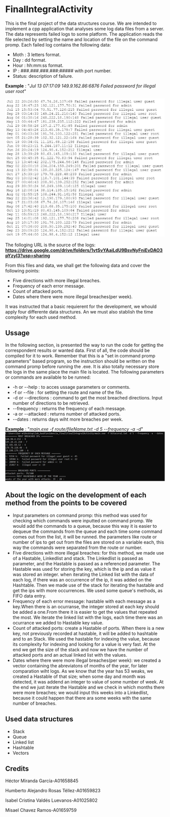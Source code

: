 # FinalIntegralActivity 

<p>
This is the final project of the data structures course. We are intended to implement
a cpp application that analyses some log data files from a server. The data represents
failed logs to some platform. The application reads the file selected by setting the
name and location of the file on the command promp. Each failed log contains the
following data:
</p>
<ul>
  <li>Moth : 3 letters format.</li>
  <li>Day  : dd format.</li>
  <li>Hour : hh:mm:ss format.</li>
  <li>IP   : ###.###.###.###:##### with port number.</li>
  <li>Status: description of failure.</li>
</ul>

**Example** : "*Jul 13 07:17:09 149.9.162.86:6876 Failed password for illegal user root*"


![file structure example](https://github.com/H3cth0r/FinalIntegralActivity/blob/main/resources/data_file_example.JPG)



The folloging URL is the source of the logs: **https://drive.google.com/drive/folders/1vtSvYAaiLdU9BsvNyFniEvDAO3pYzyI3?usp=sharing**


From this files and data, we shall get the following data and cover the following points:

<ul>
  <li>Five directions with more illegal breaches.</li>
  <li>Frequency of each error message.</li>
  <li>Count of attacked ports.</li>
  <li>Dates where there were more illegal breaches(per week).</li>
</ul>

It was instructed that a basic requierent for the development, we whould apply four differente data structures.
An we must also stablish the time complexity for each used method.

## Ussage
In the following section, is presented the way to run the code for getting the correspondent
results or wanted data. First of all, the code should be compiled for it to work. Remember
that this is a "set in command promp parameters" based program, so the instruction should be
written on the command promp before running the .exe. It is also totally necessary store the logs in the same place the main file is located. The following parameters or commands
are available to be runned:
<ul>
  <li>-h or --help       :   to acces ussage parameters or comments.</li>
  <li>-f or --file       :   for setting the route and name of the file.</li>
  <li>-d or --directions :   command to get the most breached directions. Input number of directions to be retrieved.</li>
  <li>--frequency        :   returns the frequency of each message.</li>
  <li>-a or --attacked   :   returns number of attacked ports.</li>
  <li>--dates            :   returns days wiht more breaches per week.</li>
</ul>


**Example** : "*main.exe -f route/fileName.txt -d 5 --frequency -a -d*"
![execution example](https://github.com/H3cth0r/FinalIntegralActivity/blob/main/resources/code_runned.JPG)

## About the logic on the development of each method from the points to be covered
<ul>
  <li>Input parameters on command promp: this method was used for checking which commands were inputted on command promp. We would add the commands to a queue, because this way it is easier to dequeue the commands from the queue and each time some command comes out from the list, it will be runned. the parameters like route or number of ips to get out from the files are stored on a variable each, this way the commands were separated from the route or number. </li>
  <li>Five directions with more illegal breaches: for this method, we made use of a Hastable, Linkedlist and stack. The Linkedlist is passed as parameter, and the Hastable is passed as a referenced parameter. The Hastable was used for storing the key, which is the ip and as value it was stored an integer. when iterating the Linked list with the data of each log, if there was an occurrence of the ip, it was added on the Hashtable.
  Then we made use of the stack for iterating the hastable and get the ips with more occurrences. We used some queue's methods, as FIFO data entry. </li>
  <li>Frequency of each error message: hastable with each message as a key.When there is an ocurranse, the integer stored at each key should be added a one.From there it is easier to get the values that repeated the most. We iterate the linked list with the logs, each time there was an ocurrance we added to Hastable key value.
  </li>
  <li>Count of attacked ports: create a Hastable of ports. When there is a new key, not previously recorded at hastable, it will be added to hashtable and to an Stack. We used the hastable for indexing the value, because its complexity for indexing and looking for
  a value is very fast. At the end we get the size of the stack and now we have the number of attacked ports and an actual linked list with the values.
  </li>
  <li>Dates where there were more illegal breaches(per week): we created a vector containing the abreviatons of months of the year, for later comparation wiht logs. As we know that the year has 53 weaks, we created a Hastable of that size; when some day and month was detected, it was addend an integer to value of some number of week. At the end we just iterate the Hastable and we check in which months there were more breaches; we would input this weeks into a Linkedlist, because it could happen that there ara some weeks with the same number of breaches.</li>
</ul>

## Used data structures
<ul>
  <li>Stack</li>
  <li>Queue</li>
  <li>Linked list</li>
  <li>Hashtable</li>
  <li>Vectors</li>
</ul>

## Credits
Héctor Miranda García-A01658845

Humberto Alejandro Rosas Téllez-A01659823

Isabel Cristina Valdés Luevanos-A01025802

Misael Chavez Ramos-A01659759